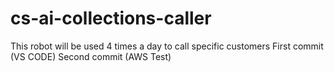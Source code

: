 # cs-ai-collections-caller
This robot will be used 4 times a day to call specific customers 
First commit (VS CODE)
Second commit (AWS Test)
